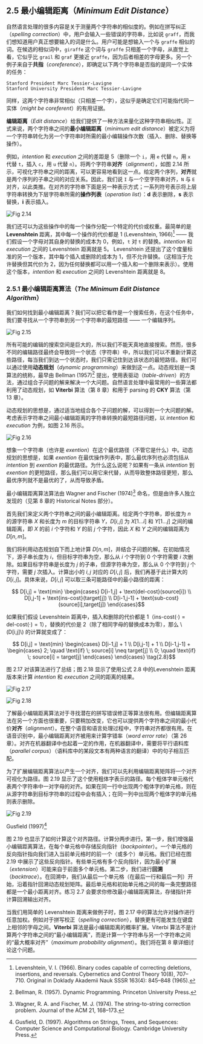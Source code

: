 ## 2.5 最小编辑距离（*Minimum Edit Distance*）

自然语言处理的很多内容是关于测量两个字符串的相似度的。例如在拼写纠正（*spelling correction*）中，用户会输入一些错误的字符串，比如说 `graff`，而我们想知道用户真正想要输入的词是什么。用户可能是想输入一个与 `graffe` 相似的词。在候选的相似词中，`giraffe` 这个词与 `graffe` 只相差一个字母，从直觉上看，它似乎比 `grail` 和 `graf` 更接近 `graffe`，因为后者相差的字母更多。另一个例子来自于**共指**（*coreference*），即确定以下两个字符串是否指的是同一个实体的任务：

```
Stanford President Marc Tessier-Lavigne
Stanford University President Marc Tessier-Lavigne
```

同样，这两个字符串非常相似（只相差一个字），这似乎是确定它们可能指代同一实体（*might be coreferent*）的有用证据。

**编辑距离**（*Edit distance*）给我们提供了一种方法来量化这种字符串相似性。正式来说，两个字符串之间的**最小编辑距离**（*minimum edit distance*）被定义为将一个字符串转化为另一个字符串时所需的最小编辑操作次数（插入、删除、替换等操作）。

例如，*intention* 和 *execution* 之间的差距是 5（删除一个 `i`，用 `e` 代替 `n`，用 `x` 代替 `t`，插入 `c`，用 `u` 代替 `n`）。将两个字符串**对齐**（*alignment*），如图 2.14 所示，可视化字符串之间的距离，可以更容易地看到这一点。给定两个序列，**对齐**就是两个序列的子串之间的对应关系。因此，我们说 `I` 与一个空字符串对齐，`N` 与 `E` 对齐，以此类推。在对齐的字符串下面是另一种表示方式；一系列符号表示将上层字符串转换为下层字符串所需的**操作列表**（*operation list*）：**d** 表示删除，**s** 表示替换，**i** 表示插入。

![Fig 2.14](assets/fig2.14.png)

我们还可以为这些操作中的每一个操作分配一个特定的代价或权重。最简单的是 **Levenshtein** 距离，其中每一个操作的代价都是 1 (Levenshtein, 1966)[^1] —— 我们假设一个字母对其自身的替换的成本为 0，例如，`t` 对 `t` 的替换。*intention* 和 *execution* 之间的 Levenshtein 距离就是 5。 Levenshtein 还提出了这个度量标准的另一个版本，其中每个插入或删除的成本为 1，但不允许替换。（这相当于允许替换但其代价为 2，因为任何替换都可以用一个插入和一个删除来表示）。使用这个版本，*intention* 和 *execution* 之间的 Levenshtein 距离就是 8。

### 2.5.1 最小编辑距离算法（*The Minimum Edit Distance Algorithm*）

我们如何找到最小编辑距离？我们可以把它看作是一个搜索任务，在这个任务中，我们要寻找从一个字符串到另一个字符串的最短路径 —— 一个编辑序列。

![Fig 2.15](assets/fig2.15.png)

所有可能的编辑的搜索空间是巨大的，所以我们不能天真地直接搜索。然而，很多不同的编辑路径最终会导致同一个状态（字符串）中，所以我们可以不重新计算这些路径，每当我们到达一个状态时，我们只需记住到达该状态的最短路径。我们可以通过使用**动态规划**（*dynamic programming*）来做到这一点。动态规划是一类算法的统称，最早由 Bellman (1957)[^2] 提出，使用表驱动（*table-driven*）的方法，通过组合子问题的解来解决一个大问题。自然语言处理中最常用的一些算法都利用了动态规划，如 **Viterbi** 算法（第 8 章）和用于 parsing 的 **CKY** 算法（第 13 章）。

动态规划的思想是，通过适当地组合各个子问题的解，可以得到一个大问题的解。考虑表示字符串之间最小编辑距离的字符串转换的最短路径问题，以 *intention* 和 *execution* 为例，如图 2.16 所示。

![Fig 2.16](assets/fig2.16.png)

想象一个字符串（也许是 *exention*）在这个最优路径（不管它是什么）中。动态规划的思想是，如果 *exention* 在最优操作列表中，那么最优序列也必须包括从 *intention* 到 *exention* 的最优路径。为什么这么说呢？如果有一条从 *intention* 到 *exention* 的更短路径，那么我们可以用它来代替，从而导致整体路径更短，那么最优序列就不是最优的了，从而导致矛盾。

最小编辑距离算法算法由 Wagner and Fischer (1974)[^3] 命名，但是由许多人独立发现的（见第 8 章的 Historical Notes 部分）。

首先我们来定义两个字符串之间的最小编辑距离。给定两个字符串，即长度为 $n$ 的源字符串 $X$ 和长度为 $m$ 的目标字符串 $Y$，$D[i,j]$ 为 $X[1 \ldots i]$ 和 $Y[1 \ldots j]$ 之间的编辑距离，即 $X$ 的前 $i$ 个字符和 $Y$ 的前 $j$ 个字符，因此 $X$ 和 $Y$ 之间的编辑距离为 $D[n,m]$。

我们将利用动态规划自下而上地计算 $D[n,m]$，并结合子问题的解。在初始情况下，源子串长度为 $i$，但目标字符串为空，那么从 $i$ 个字符到 $0$ 个字符需要 $i$ 次删除。如果目标字符串是长度为 $j$ 的子串，但源字符串为空，那么从 $0$ 个字符到 $j$ 个字符，需要 $j$ 次插入。计算出小的 $i,j$ 对应的 $D[i,j]$ 后，我们再基于此计算大的 $D[i,j]$。具体来说，$D[i,j]$ 可以取三条可能路径中的最小路径的距离：

$$ D[i,j] = \text{min} \begin{cases}
    D[i-1,j] + \text{del-cost}(source[i]) \\
    D[i,j-1] + \text{ins-cost}(target[j]) \\
    D[i-1,j-1] + \text{sub-cost}(source[i],target[j])
\end{cases}$$

如果我们假设 Levenshtein 距离中，插入和删除的代价都是 1（$\text{ins-cost}(\cdot)=\text{del-cost}(\cdot)=1$），替换的代价是 2（除了相同字母的替换成本为零），那么 \\(D[i,j]\\) 的计算就变成了：

$$ D[i,j] = \text{min} \begin{cases}
    D[i-1,j] + 1 \\
    D[i,j-1] + 1 \\
    D[i-1,j-1] + \begin{cases}
        2; \quad \text{if} \; source[i] \neq target[j] \\
        0; \quad \text{if} \; source[i] = target[j] 
    \end{cases}
\end{cases} \tag{2.8}$$

图 2.17 对该算法进行了总结；图 2.18 显示了使用公式 2.8 中的Levenshtein 距离版本来计算 *intention* 和 *execution* 之间的距离的结果。

![Fig 2.17](assets/fig2.17.png)

![Fig 2.18](assets/fig2.18.png)

了解最小编辑距离算法对于寻找潜在的拼写错误修正等算法很有用。但编辑距离算法在另一个方面也很重要，只要稍加改变，它也可以提供两个字符串之间的最小代价**对齐**（*alignment*）。在整个语音和语言处理过程中，字符串对齐都很有用。在语音识别中，最小编辑距离对齐被用来计算字错率（*word error rate*）（第 26 章）。对齐在机器翻译中也起着一定的作用，在机器翻译中，需要将平行语料库（*parallel corpus*）（语料库中的某段文本有两种语言的翻译）中的句子相互匹配。

为了扩展编辑距离算法以产生一个对齐，我们可以先利用编辑距离矩阵将一个对齐可视化为路径。图 2.19 显示了这个使用粗体字表示的路径。每个粗体字单元格代表两个字符串中一对字母的对齐。如果在同一行中出现两个粗体字的单元格，则在从源字符串到目标字符串的过程中会有插入；在同一列中出现两个粗体字的单元格则表示删除。

![Fig 2.19](assets/fig2.19.png)

Gusfield (1997)[^4]

图 2.19 也显示了如何计算这个对齐路径。计算分两步进行。第一步，我们增强最小编辑距离算法，在每个单元格中存储反向指针（*backpointer*）。一个单元格的反向指针指向我们进入当前单元格时的前一个（或多个）单元格。我们已经在图 2.19 中展示了这些反向指针。有些单元格有多个反向指针，因为最小扩展（*extension*）可能来自于前面多个单元格。第二步，我们进行**回溯**（*backtrace*）。在回溯中，我们从最后一个单元格（在最后一行和最后一列）开始，沿着指针回溯动态规划矩阵。最后单元格和初始单元格之间的每一条完整路径都是一个最小距离对齐。练习 2.7 会要求你修改最小编辑距离算法，存储指针并计算回溯输出对齐。

当我们用简单的 Levenshtein 距离来做例子时，图 2.17 中的算法允许对操作进行任意加权。例如对于拼写校正（*spelling correction*），替换更有可能发生在键盘上相邻的字母之间。**Viterbi** 算法是最小编辑距离的概率扩展。Viterbi 算法不是计算两个字符串之间的“最小编辑距离”，而是计算一个字符串与另一个字符串之间的“最大概率对齐”（*maximum probability alignment*）。我们将在第 8 章详细讨论这个问题。

[^1]: Levenshtein, V. I. (1966). Binary codes capable of correcting deletions, insertions, and reversals. Cybernetics and Control Theory 10(8), 707–710. Original in Doklady Akademii Nauk SSSR 163(4): 845–848 (1965).  
[^2]: Bellman, R. (1957). Dynamic Programming. Princeton University Press.  
[^3]: Wagner, R. A. and Fischer, M. J. (1974). The string-to-string correction problem. Journal of the ACM 21, 168–173.  
[^4]: Gusfield, D. (1997). Algorithms on Strings, Trees, and Sequences: Computer Science and Computational Biology. Cambridge University Press.
